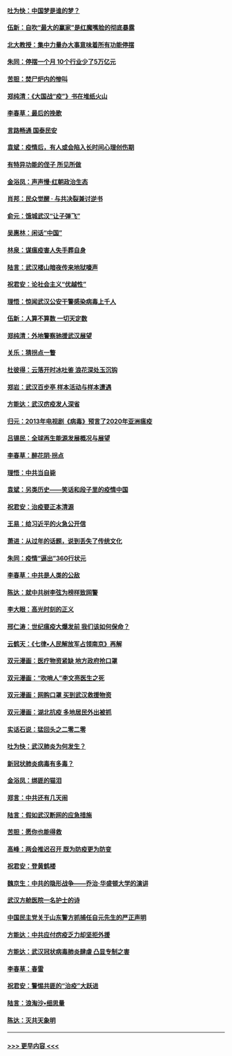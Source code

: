 #### [吐为快：中国梦是谁的梦？](../pages/nsc993/n11906564.md?t=03012231) 
#### [伍新：自吹“最大的赢家”是红魔嘴脸的彻底暴露](../pages/nsc993/n11906407.md?t=03012231) 
#### [北大教授：集中力量办大事意味着所有功能停摆](../pages/nsc993/n11904800.md?t=03012231) 
#### [朱同：停摆一个月 10个行业少了5万亿元](../pages/nsc993/n11904498.md?t=03012231) 
#### [苦胆：焚尸炉内的惨叫](../pages/nsc993/n11904479.md?t=03012231) 
#### [郑纯清：《大国战“疫”》书在堆纸火山](../pages/nsc993/n11904450.md?t=03012231) 
#### [李春草：最后的挽歌](../pages/nsc993/n11904441.md?t=03012231) 
#### [言路畅通 国泰民安](../pages/nsc993/n11904222.md?t=03012231) 
#### [袁斌：疫情后，有人或会陷入长时间心理创伤期](../pages/nsc993/n11901514.md?t=03012231) 
#### [有特异功能的侄子 所见所做](../pages/nsc993/n11901154.md?t=03012231) 
#### [金浴凤：声声慢‧红朝政治生态](../pages/nsc993/n11899553.md?t=03012231) 
#### [肖邦：民众觉醒 · 与共决裂兼讨逆书](../pages/nsc993/n11898435.md?t=03012231) 
#### [俞元：饿城武汉“让子弹飞”](../pages/nsc993/n11898344.md?t=03012231) 
#### [吴惠林：闲话“中国”](../pages/nsc993/n11898182.md?t=03012231) 
#### [林泉：谋瘟疫害人失手葬自身](../pages/nsc993/n11897892.md?t=03012231) 
#### [陆言：武汉楼山暗夜传来地狱嚎声](../pages/nsc993/n11897033.md?t=03012231) 
#### [祝君安：论社会主义“优越性”](../pages/nsc993/n11897005.md?t=03012231) 
#### [理悟：惊闻武汉公安干警感染病毒上千人](../pages/nsc993/n11896947.md?t=03012231) 
#### [伍新：人算不算数 一切天定数](../pages/nsc993/n11893372.md?t=03012231) 
#### [郑纯清：外地警察驰援武汉展望](../pages/nsc993/n11893115.md?t=03012231) 
#### [关乐：猜拐点一瞥](../pages/nsc993/n11893020.md?t=03012231) 
#### [杜彼得：云落开时冰吐鉴 浪花深处玉沉钩](../pages/nsc993/n11892107.md?t=03012231) 
#### [郑岩：武汉百步亭 样本活动与样本遭遇](../pages/nsc993/n11892310.md?t=03012231) 
#### [方能达：武汉疠疫发人深省](../pages/nsc993/n11891376.md?t=03012231) 
#### [归元：2013年电视剧《病毒》预言了2020年亚洲瘟疫](../pages/nsc993/n11891126.md?t=03012231) 
#### [吕锡民：全球再生能源发展概况与展望](../pages/nsc993/n11890613.md?t=03012231) 
#### [李春草：醉花阴·拐点](../pages/nsc993/n11890567.md?t=03012231) 
#### [理悟：中共当自毙](../pages/nsc993/n11890559.md?t=03012231) 
#### [袁斌：另类历史——笑话和段子里的疫情中国](../pages/nsc993/n11889243.md?t=03012231) 
#### [祝君安：治疫要正本清源](../pages/nsc993/n11889085.md?t=03012231) 
#### [王易：给习近平的火急公开信](../pages/nsc993/n11888225.md?t=03012231) 
#### [萧进：从过年的话题，说到丢失了传统文化](../pages/nsc993/n11887732.md?t=03012231) 
#### [朱同：疫情“逼出”360行状元](../pages/nsc993/n11887678.md?t=03012231) 
#### [李春草：中共是人类的公敌](../pages/nsc993/n11887656.md?t=03012231) 
#### [陈达：就中共树李弦为榜样致网警](../pages/nsc993/n11887625.md?t=03012231) 
#### [李大眼：高光时刻的正义](../pages/nsc993/n11887585.md?t=03012231) 
#### [邢仁涛：世纪瘟疫大爆发前 我们该如何保命？](../pages/nsc993/n11887535.md?t=03012231) 
#### [云鹤天：《七律▪人民解放军占领南京》再解](../pages/nsc993/n11887524.md?t=03012231) 
#### [双元漫画：医疗物资紧缺 地方政府抢口罩](../pages/nsc993/n11884744.md?t=03012231) 
#### [双元漫画：“吹哨人”李文亮医生之死](../pages/nsc993/n11884705.md?t=03012231) 
#### [双元漫画：网购口罩 买到武汉救援物资](../pages/nsc993/n11884670.md?t=03012231) 
#### [双元漫画：湖北抗疫 多地居民外出被抓](../pages/nsc993/n11884643.md?t=03012231) 
#### [实话石说：猛回头之二零二零](../pages/nsc993/n11883968.md?t=03012231) 
#### [吐为快：武汉肺炎为何发生？](../pages/nsc993/n11882180.md?t=03012231) 
#### [新冠状肺炎病毒有多毒？](../pages/nsc993/n11881790.md?t=03012231) 
#### [金浴凤：绑匪的猫泪](../pages/nsc993/n11880664.md?t=03012231) 
#### [郑言：中共还有几天闹](../pages/nsc993/n11880645.md?t=03012231) 
#### [陆言：假如武汉断网的应急措施](../pages/nsc993/n11880619.md?t=03012231) 
#### [苦胆：愿你也能得救](../pages/nsc993/n11880601.md?t=03012231) 
#### [高峰：两会推迟召开  既为防疫更为防变](../pages/nsc993/n11879977.md?t=03012231) 
#### [祝君安：登黄鹤楼](../pages/nsc993/n11880583.md?t=03012231) 
#### [魏京生：中共的隐形战争——乔治‧华盛顿大学的演讲](../pages/nsc993/n11879765.md?t=03012231) 
#### [武汉方舱医院一名护士的诗](../pages/nsc993/n11878480.md?t=03012231) 
#### [中国民主党关于山东警方抓捕任自元先生的严正声明](../pages/nsc993/n11877506.md?t=03012231) 
#### [方能达：中共应付疠疫乏力却坚拒外援](../pages/nsc993/n11877497.md?t=03012231) 
#### [方能达：武汉冠状病毒肺炎肆虐 凸显专制之害](../pages/nsc993/n11877475.md?t=03012231) 
#### [李春草：春雷](../pages/nsc993/n11876287.md?t=03012231) 
#### [祝君安：警惕共匪的“治疫”大跃进](../pages/nsc993/n11876084.md?t=03012231) 
#### [陆言：浪淘沙•细思量](../pages/nsc993/n11876071.md?t=03012231) 
#### [陈达：灭共天象明](../pages/nsc993/n11876063.md?t=03012231) 

----
#### [ >>> 更早内容 <<< ](../indexes/nsc993-earlier.md)

